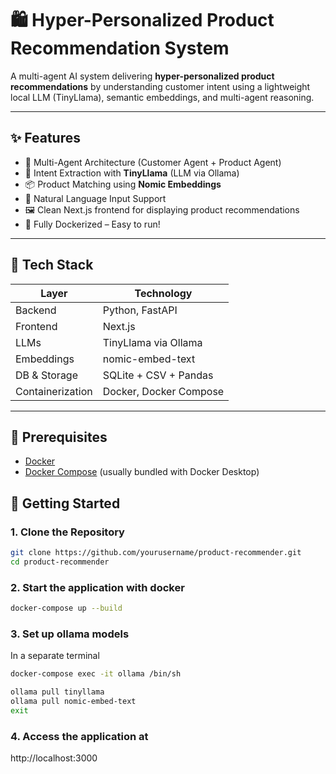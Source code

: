 # 🛍️ Hyper-Personalized Product Recommendation System

A multi-agent AI system delivering **hyper-personalized product recommendations** by understanding customer intent using a lightweight local LLM (TinyLlama), semantic embeddings, and multi-agent reasoning.

---

## ✨ Features

- 🤖 Multi-Agent Architecture (Customer Agent + Product Agent)
- 🧠 Intent Extraction with **TinyLlama** (LLM via Ollama)
- 📦 Product Matching using **Nomic Embeddings**
- 💬 Natural Language Input Support
- 🖼️ Clean Next.js frontend for displaying product recommendations
- 🐳 Fully Dockerized – Easy to run!

---

## 🧠 Tech Stack

| Layer         | Technology             |
|---------------|------------------------|
| Backend       | Python, FastAPI        |
| Frontend      | Next.js                |
| LLMs          | TinyLlama via Ollama   |
| Embeddings    | nomic-embed-text       |
| DB & Storage  | SQLite + CSV + Pandas  |
| Containerization | Docker, Docker Compose |

---

## 🔧 Prerequisites
- [Docker](https://docs.docker.com/get-docker/)
- [Docker Compose](https://docs.docker.com/compose/install/) (usually bundled with Docker Desktop)

## 🚀 Getting Started

### 1. Clone the Repository

```bash
git clone https://github.com/yourusername/product-recommender.git
cd product-recommender
```
### 2. Start the application with docker

```bash
docker-compose up --build
```
### 3. Set up ollama models

In a separate terminal
```bash
docker-compose exec -it ollama /bin/sh
```
```bash
ollama pull tinyllama
ollama pull nomic-embed-text
exit
```
### 4. Access the application at
http://localhost:3000


